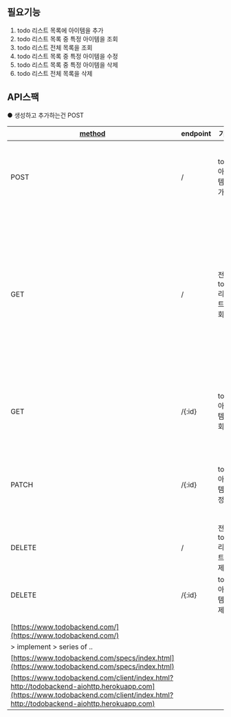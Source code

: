 ## 필요기능

1. todo 리스트 목록에 아이템을 추가
2. todo 리스트 목록 중 특정 아이템을 조회
3. todo 리스트 전체 목록을 조회
4. todo 리스트 목록 중 특정 아이템을 수정
5. todo 리스트 목록 중 특정 아이템을 삭제
6. todo 리스트 전체 목록을 삭제


## API스팩
● 생성하고 추가하는건 POST

| [method](https://www.w3.org/Protocols/rfc2616/rfc2616-sec9.html)                                                                                                                 | endpoint | 기능             | request                        | response                                                                                                                                                                                                                                                        |
| -------------------------------------------------------------------------------------------------------------------------------------------------------------------------------- | -------- | -------------- | ------------------------------ | --------------------------------------------------------------------------------------------------------------------------------------------------------------------------------------------------------------------------------------------------------------- |
| POST                                                                                                                                                                             | /        | todo 아이템 추가    | {<br>"title": "자료구조 공부하기"<br>} | {<br>"id": 17,<br>"title": "자료구조 공부하기",<br>"order": 0,<br>"completed": false,<br>"url": "http://localhost:8080/17"<br>}                                                                                                                                         |
| GET                                                                                                                                                                              | /        | 전체 todo 리스트 조회 | \-                             | [<br>{<br>"id": 1,<br>"title": "자바 기초 공부하기",<br>"order": 0,<br>"completed": false,<br>"url": "http://localhost:8080/1"<br>},<br>{<br>"id": 2,<br>"title": "알고리즘 공부하기",<br>"order": 0,<br>"completed": false,<br>"url": "http://localhost:8080/2"<br>}, ...<br>] |
| GET                                                                                                                                                                              | /{:id}   | todo 아이템 조회    | \-                             | {<br>"id": 17,<br>"title": "자료구조 공부하기",<br>"order": 0,<br>"completed": false,<br>"url": "http://localhost:8080/17"<br>}                                                                                                                                         |
| PATCH                                                                                                                                                                            | /{:id}   | todo 아이템 수정    | {<br>"title": "반복문 공부하기"<br>}  | {<br>"id": 1,<br>"title": "반복문 공부하기",<br>"order": 0,<br>"completed": false,<br>"url": "[http://localhost:8080/1](http://localhost:8080/1)"<br>}                                                                                                                 |
| DELETE                                                                                                                                                                           | /        | 전체 todo 리스트 삭제 |                                | [](https://ko.wikipedia.org/wiki/HTTP_%EC%83%81%ED%83%9C_%EC%BD%94%EB%93%9C)[200](https://ko.wikipedia.org/wiki/HTTP_%EC%83%81%ED%83%9C_%EC%BD%94%EB%93%9C)                                                                                                     |
| DELETE                                                                                                                                                                           | /{:id}   | todo 아이템 삭제    |                                | [](https://ko.wikipedia.org/wiki/HTTP_%EC%83%81%ED%83%9C_%EC%BD%94%EB%93%9C)[200](https://ko.wikipedia.org/wiki/HTTP_%EC%83%81%ED%83%9C_%EC%BD%94%EB%93%9C)                                                                                                     |
|                                                                                                                                                                                  |          |                |                                |                                                                                                                                                                                                                                                                 |
|                                                                                                                                                                                  |          |                |                                |                                                                                                                                                                                                                                                                 |
| [https://www.todobackend.com/](https://www.todobackend.com/)                                                                                                                     |          |                |                                |                                                                                                                                                                                                                                                                 |
| \> implement > series of ..                                                                                                                                                      |          |                |                                |                                                                                                                                                                                                                                                                 |
| [https://www.todobackend.com/specs/index.html](https://www.todobackend.com/specs/index.html)                                                                                     |          |                |                                |                                                                                                                                                                                                                                                                 |
| [https://www.todobackend.com/client/index.html?http://todobackend-aiohttp.herokuapp.com](https://www.todobackend.com/client/index.html?http://todobackend-aiohttp.herokuapp.com) |          |                |                                |
